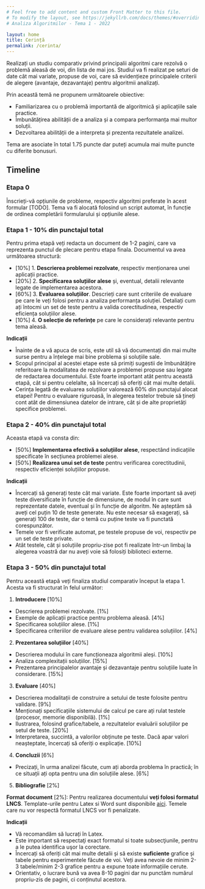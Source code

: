 ```yaml
---
# Feel free to add content and custom Front Matter to this file.
# To modify the layout, see https://jekyllrb.com/docs/themes/#overriding-theme-defaults
# Analiza Algoritmilor - Tema 1 - 2022

layout: home
title: Cerință 
permalink: /cerinta/
---
```


Realizați un studiu comparativ privind principalii algoritmi care rezolvă o problemă aleasă de voi, din lista de mai jos. Studiul va fi realizat pe seturi de date cât mai variate, propuse de voi, care să evidențieze principalele criterii de alegere (avantaje, dezavantaje) pentru algoritmii analizați. 

Prin această temă ne propunem următoarele obiective:

- Familiarizarea cu o problemă importantă de algoritmică și aplicațiile sale practice.
- Îmbunătățirea abilității de a analiza și a compara performanța mai multor soluții.
- Dezvoltarea abilității de a interpreta și prezenta rezultatele analizei.

Tema are asociate în total 1.75 puncte dar puteți acumula mai multe puncte cu diferite bonusuri. 

## Timeline

### Etapa 0

Înscrieți-vă opțiunile de probleme, respectiv algoritmi preferate în acest formular [TODO]. Tema va fi alocată folosind 
un script automat, în funcție de ordinea completării formularului și opțiunile alese.

### Etapa 1 - 10% din punctajul total

Pentru prima etapă veți redacta un document de 1-2 pagini, care va reprezenta punctul de plecare pentru etapa finala. Documentul va avea următoarea structură:


- [10%] 1. **Descrierea problemei rezolvate**, respectiv menționarea unei aplicații practice.
- [20%] 2. **Specificarea soluțiilor alese** și, eventual, detalii relevante legate de implementarea acestora.
- [60%] 3. **Evaluarea soluțiilor**.
Descrieți care sunt criteriile de evaluare pe care le veți folosi pentru a analiza performanța soluției. 
Detaliați cum ați întocmi un set de teste pentru a valida corectitudinea, respectiv eficiența soluțiilor alese.
- [10%] 4. **O selecție de referințe** pe care le considerați relevante pentru tema aleasă.

**Indicații**

- Înainte de a vă apuca de scris, este util să vă documentați din mai multe surse pentru a înțelege mai bine problema și soluțiile sale.
- Scopul principal al acestei etape este să primiți sugestii de îmbunătățire referitoare la modalitatea de rezolvare a problemei propuse sau legate de redactarea documentului. Este foarte important atât pentru această etapă, cât si pentru celelalte, să încercați să oferiți cât mai multe detalii.
- Cerința legată de evaluarea soluțiilor valorează 60% din punctajul alocat etapei! Pentru o evaluare riguroasă, în alegerea testelor trebuie să țineți cont atât de dimensiunea datelor de intrare, cât și de alte proprietăți specifice problemei.

### Etapa 2 - 40% din punctajul total

Aceasta etapă va consta din:

- [50%] **Implementarea efectivă a soluțiilor alese**, respectând indicațiile specificate în secțiunea problemei alese.
- [50%] **Realizarea unui set de teste** pentru verificarea corectitudinii, respectiv eficienței soluțiilor propuse.

**Indicații**

- Încercați să generați teste cât mai variate. Este foarte important să aveți teste diversificate în funcție de dimensiune, de modul în care sunt reprezentate datele, eventual și în funcție de algoritm. Ne așteptăm să aveți cel puțin 10 de teste generate. Nu este necesar să exagerați, să generați 100 de teste, dar o temă cu puține teste va fi punctată corespunzător.
- Temele vor fi verificate automat, pe testele propuse de voi, respectiv pe un set de teste private.
- Atât testele, cât și soluțiile propriu-zise pot fi realizate într-un limbaj la alegerea voastră dar nu aveți voie să folosiți biblioteci externe.

### Etapa 3 - 50% din punctajul total

Pentru această etapă veți finaliza studiul comparativ început la etapa 1. Acesta va fi structurat în felul următor:

1. **Introducere** [10%]
- Descrierea problemei rezolvate. [1%]
- Exemple de aplicații practice pentru problema aleasă. [4%]
- Specificarea soluțiilor alese. [1%]
- Specificarea criteriilor de evaluare alese pentru validarea soluțiilor. [4%]
2. **Prezentarea soluțiilor** [40%]
- Descrierea modului în care funcționeaza algoritmii aleși. [10%]
- Analiza complexitații soluțiilor. [15%]
- Prezentarea principalelor avantaje și dezavantaje pentru soluțiile luate în considerare. [15%]
3. **Evaluare** [40%]
- Descrierea modalitații de construire a setului de teste folosite pentru validare. [9%]
- Menționați specificațiile sistemului de calcul pe care ați rulat testele (procesor, memorie disponibilă). [1%]
- Ilustrarea, folosind grafice/tabele, a rezultatelor evaluării soluțiilor pe setul de teste. [20%]
- Interpretarea, succintă, a valorilor obținute pe teste. Dacă apar valori neașteptate, încercați să oferiți o explicație. [10%]
4. **Concluzii** [6%]
  - Precizați, în urma analizei făcute, cum ați aborda problema în practică; în ce situații ați opta pentru una din soluțiile alese. [6%]
5. **Bibliografie** [2%]

**Format document** [2%]:
Pentru realizarea documentului **veți folosi formatul LNCS**. Template-urile pentru Latex si Word sunt 
disponibile [aici](https://www.springer.com/computer/lncs?SGWID=0-164-6-793341-0). 
Temele care nu vor respectă formatul LNCS vor fi penalizate.

**Indicații**
- Vă recomandăm să lucrați în Latex.
- Este important să respectaţi exact formatul si toate subsecţiunile, pentru a le putea identifica uşor la corectare.
- Încercați să oferiți cât mai multe detalii și să existe **suficiente** grafice și tabele pentru experimentele făcute de voi.
Veți avea nevoie de minim 2-3 tabele/minim 2-3 grafice pentru a expune toate informațiile cerute.
- Orientativ, o lucrare bună va avea 8-10 pagini dar nu punctăm numărul propriu-zis de pagini, ci conținutul acestora.


